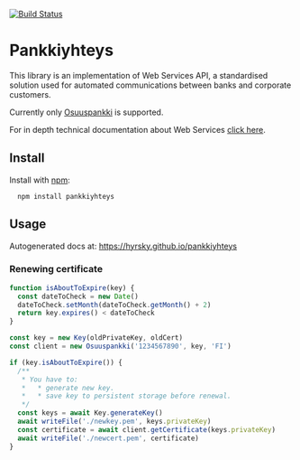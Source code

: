 [![Build Status](https://travis-ci.org/hyrsky/pankkiyhteys.svg?branch=master)](https://travis-ci.org/hyrsky/pankkiyhteys)

# Pankkiyhteys

This library is an implementation of Web Services API, a standardised solution used for automated communications between banks and corporate customers.

Currently only [Osuuspankki](https://www.op.fi/) is supported.

For in depth technical documentation about Web Services [click here](https://www.finanssiala.fi/wp-content/uploads/2021/03/WebServices_Messages_v110_20200504.pdf).

## Install

Install with [npm](https://www.npmjs.com/):

```
  npm install pankkiyhteys
```

## Usage

Autogenerated docs at: https://hyrsky.github.io/pankkiyhteys

### Renewing certificate

```js
function isAboutToExpire(key) {
  const dateToCheck = new Date()
  dateToCheck.setMonth(dateToCheck.getMonth() + 2)
  return key.expires() < dateToCheck
}

const key = new Key(oldPrivateKey, oldCert)
const client = new Osuuspankki('1234567890', key, 'FI')

if (key.isAboutToExpire()) {
  /**
   * You have to:
   *   * generate new key.
   *   * save key to persistent storage before renewal.
   */
  const keys = await Key.generateKey()
  await writeFile('./newkey.pem', keys.privateKey)
  const certificate = await client.getCertificate(keys.privateKey)
  await writeFile('./newcert.pem', certificate)
}
```
